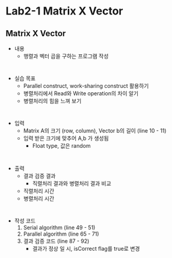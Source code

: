 # Lab2-1 Matrix X Vector

## Matrix X Vector

- 내용
    - 행렬과 벡터 곱을 구하는 프로그램 작성
#
- 실습 목표
    - Parallel construct, work-sharing construct 활용하기
    - 병렬처리에서 Read와 Write operation의 차이 알기
    - 병렬처리의 힘을 느껴 보기
#

- 입력
    - Matrix A의 크기 (row, column), Vector b의 길이 (line 10 - 11)
    - 입력 받은 크기에 맞추어 A,b 가 생성됨
        - Float type, 값은 random
#

- 출력
    - 결과 검증 결과
        - 직렬처리 결과와 병렬처리 결과 비교
    - 직렬처리 시간
    - 병렬처리 시간
#

- 작성 코드
    1. Serial algorithm (line 49 - 51)
    2. Parallel algorithm (line 65 - 71)
    3. 결과 검증 코드 (line 87 - 92)
        - 결과가 정상 일 시, isCorrect flag를 true로 변경